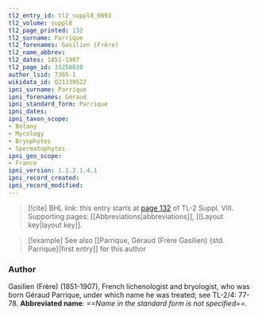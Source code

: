 ```yaml
---
tl2_entry_id: tl2_suppl8_0093
tl2_volume: suppl8
tl2_page_printed: 132
tl2_surname: Parrique
tl2_forenames: Gasilien (Frère)
tl2_name_abbrev: 
tl2_dates: 1851-1907
tl2_page_id: 33258610
author_lsid: 7365-1
wikidata_id: Q21339522
ipni_surname: Parrique
ipni_forenames: Géraud
ipni_standard_form: Parrique
ipni_dates: 
ipni_taxon_scope: 
- Botany
- Mycology
- Bryophytes
- Spermatophytes
ipni_geo_scope: 
- France
ipni_version: 1.1.2.1.4.1
ipni_record_created: 
ipni_record_modified:
---
```



> [!cite] BHL link: this entry starts at [page 132](https://www.biodiversitylibrary.org/page/33258610) of TL-2 Suppl. VIII.
> Supporting pages: [[Abbreviations|abbreviations]], [[Layout key|layout key]].

> [!example] See also [[Parrique, Géraud (Frère Gasilien) {std. Parrique}|first entry]] for this author

### Author

Gasilien (Frère) (1851-1907), French lichenologist and bryologist, who was born Géraud Parrique, under which name he was treated; see TL-2/4: 77-78. 
**Abbreviated name**: *==Name in the standard form is not specified==.*

